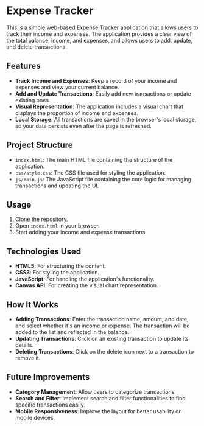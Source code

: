 # Expense Tracker

This is a simple web-based Expense Tracker application that allows users to track their income and expenses. The application provides a clear view of the total balance, income, and expenses, and allows users to add, update, and delete transactions.

## Features

- **Track Income and Expenses**: Keep a record of your income and expenses and view your current balance.
- **Add and Update Transactions**: Easily add new transactions or update existing ones.
- **Visual Representation**: The application includes a visual chart that displays the proportion of income and expenses.
- **Local Storage**: All transactions are saved in the browser's local storage, so your data persists even after the page is refreshed.

## Project Structure

- `index.html`: The main HTML file containing the structure of the application.
- `css/style.css`: The CSS file used for styling the application.
- `js/main.js`: The JavaScript file containing the core logic for managing transactions and updating the UI.

## Usage

1. Clone the repository.
2. Open `index.html` in your browser.
3. Start adding your income and expense transactions.

## Technologies Used

- **HTML5**: For structuring the content.
- **CSS3**: For styling the application.
- **JavaScript**: For handling the application's functionality.
- **Canvas API**: For creating the visual chart representation.

## How It Works

- **Adding Transactions**: Enter the transaction name, amount, and date, and select whether it's an income or expense. The transaction will be added to the list and reflected in the balance.
- **Updating Transactions**: Click on an existing transaction to update its details.
- **Deleting Transactions**: Click on the delete icon next to a transaction to remove it.

## Future Improvements

- **Category Management**: Allow users to categorize transactions.
- **Search and Filter**: Implement search and filter functionalities to find specific transactions easily.
- **Mobile Responsiveness**: Improve the layout for better usability on mobile devices.

